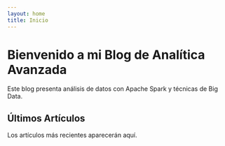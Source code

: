```yaml
---
layout: home
title: Inicio
---
```


# Bienvenido a mi Blog de Analítica Avanzada

Este blog presenta análisis de datos con Apache Spark y técnicas de Big Data.

## Últimos Artículos

Los artículos más recientes aparecerán aquí.